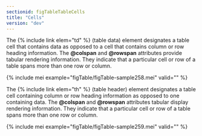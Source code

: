 ```yaml
---
sectionid: figTableTableCells
title: "Cells"
version: "dev"
---
```


The {% include link elem="td" %} (table data) element designates a table cell that contains data as opposed to a cell that contains column or row heading information. The **@colspan** and **@rowspan** attributes provide tabular rendering information. They indicate that a particular cell or row of a table spans more than one row or column.

{% include mei example="figTable/figTable-sample258.mei" valid="" %}

The {% include link elem="th" %} (table header) element designates a table cell containing column or row heading information as opposed to one containing data. The **@colspan** and **@rowspan** attributes tabular display rendering information. They indicate that a particular cell or row of a table spans more than one row or column.

{% include mei example="figTable/figTable-sample259.mei" valid="" %}
